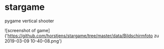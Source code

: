 # stargame
pygame vertical shooter

![screenshot of game]('https://github.com/horstjens/stargame/tree/master/data/Bildschirmfoto zu 2019-03-09 10-40-08.png')
